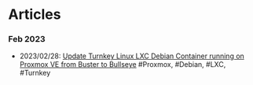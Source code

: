 
# Articles

### Feb 2023

* 2023/02/28: [Update Turnkey Linux LXC Debian Container running on Proxmox VE from Buster to Bullseye](articles/20230228-Update-LXC-Debian-Container-running-on-Proxmox-VE-from-Buster-to-Bullseye.md) #Proxmox, #Debian, #LXC, #Turnkey
